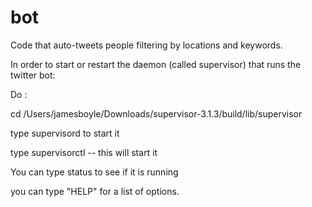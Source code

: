 # bot

Code that auto-tweets people filtering by locations and keywords.

In order to start or restart the daemon (called supervisor) that runs the twitter bot:

Do :

cd /Users/jamesboyle/Downloads/supervisor-3.1.3/build/lib/supervisor

type supervisord to start it

type supervisorctl -- this will start it

You can type status to see if it is running

you can type "HELP" for a list of options.
